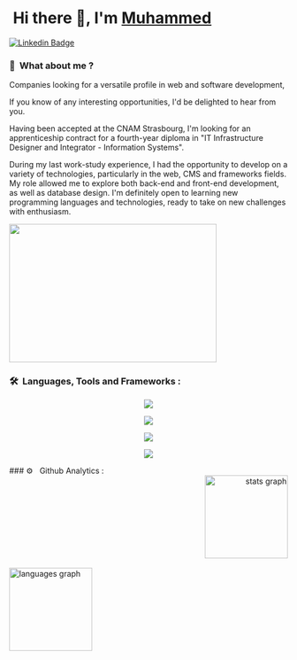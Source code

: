 # &nbsp;Hi there 👋, I'm [Muhammed](https://github.com/AydinMuhammed)

[![Linkedin Badge](https://img.shields.io/badge/-LinkedIn-0e76a8?style=flat-square&logo=Linkedin&logoColor=white)](https://www.linkedin.com/in/muhammed-emin-a-6888001b7)

### 👔 &nbsp;What about me ?
<div>
  <p text-align="left">
Companies looking for a versatile profile in web and software development,

If you know of any interesting opportunities, I'd be delighted to hear from you.

Having been accepted at the CNAM Strasbourg, I'm looking for an apprenticeship contract for a fourth-year diploma in "IT Infrastructure Designer and Integrator - Information Systems".

During my last work-study experience, I had the opportunity to develop on a variety of technologies, particularly in the web, CMS and frameworks fields. My role allowed me to explore both back-end and front-end development, as well as database design. I'm definitely open to learning new programming languages and technologies, ready to take on new challenges with enthusiasm.
 </p>
<img align="" height="250" width="375" alt="" src="https://raw.githubusercontent.com/iampavangandhi/iampavangandhi/master/gifs/coder.gif" />
</div>

### 🛠 &nbsp;Languages, Tools and Frameworks :
<div>
<p align="center">
  <a href="https://skillicons.dev">
    <img src="https://skillicons.dev/icons?i=java,php" />
  </a>
</p>
<p align="center">
  <a href="https://skillicons.dev">
    <img src="https://skillicons.dev/icons?i=wordpress,html,css,js" />
  </a>
</p>
<p align="center">
  <a href="https://skillicons.dev">
    <img src="https://skillicons.dev/icons?i=mysql,git,github,nodejs,npm" />
  </a>
</p>
<p align="center">
  <a href="https://skillicons.dev">
    <img src="https://skillicons.dev/icons?i=symfony,react,tailwind,bootstrap" />
  </a>
</p>
</div>
### ⚙️ &nbsp; Github Analytics :

<div align="right">
  <img src="https://github-readme-stats-eight-theta.vercel.app/api?username=AydinMuhammed&hide_title=true&hide_rank=false&show_icons=true&include_all_commits=true&count_private=true&disable_animations=false&locale=en&hide_border=true&order=1&theme=ayu-mirage" height="150" alt="stats graph"  />
</div>
<br>
<div align="left">
  <img src="https://github-readme-stats-eight-theta.vercel.app/api/top-langs?username=AydinMuhammed&locale=en&hide_title=true&layout=compact&card_width=320&langs_count=6&hide_border=true&order=2&theme=ayu-mirage" height="150" alt="languages graph"  />
</div>
    
<!--- **AydinMuhammed/AydinMuhammed** is a ✨ _special_ ✨ repository because its `README.md` (this file) appears on your GitHub profile.

Here are some ideas to get you started:

- 🔭 I’m currently working on ...
- 🌱 I’m currently learning ...
- 👯 I’m looking to collaborate on ...
- 🤔 I’m looking for help with ...
- 💬 Ask me about ...
- 📫 How to reach me: ...
- 😄 Pronouns: ...
- ⚡ Fun fact: ...
-->
